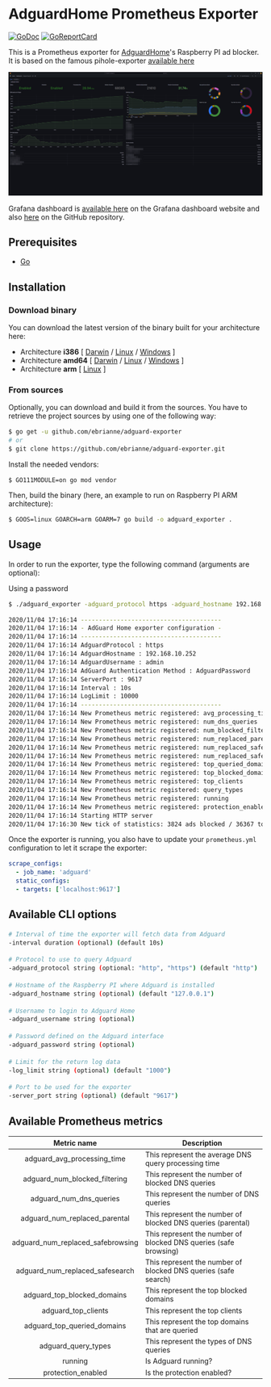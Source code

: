 # AdguardHome Prometheus Exporter

[![GoDoc](https://godoc.org/github.com/ebrianne/adguard-exporter?status.png)](https://godoc.org/github.com/ebrianne/adguard-exporter)
[![GoReportCard](https://goreportcard.com/badge/github.com/ebrianne/adguard-exporter)](https://goreportcard.com/report/github.com/ebrianne/adguard-exporter)

This is a Prometheus exporter for [AdguardHome](https://github.com/AdguardTeam/AdguardHome)'s Raspberry PI ad blocker.
It is based on the famous pihole-exporter [available here](https://github.com/eko/pihole-exporter/)

![Grafana dashboard](grafana/dashboard.png)

Grafana dashboard is [available here](https://grafana.com/dashboards/13330) on the Grafana dashboard website and also [here](raw/master/grafana/dashboard.json) on the GitHub repository.

## Prerequisites

- [Go](https://golang.org/doc/)

## Installation

### Download binary

You can download the latest version of the binary built for your architecture here:

- Architecture **i386** [
  [Darwin](https://github.com/ebrianne/adguard-exporter/releases/latest/download/adguard_exporter-darwin-386) /
  [Linux](https://github.com/ebrianne/adguard-exporter/releases/latest/download/adguard_exporter-linux-386) /
  [Windows](https://github.com/ebrianne/adguard-exporter/releases/latest/download/adguard_exporter-windows-386.exe)
  ]
- Architecture **amd64** [
  [Darwin](https://github.com/ebrianne/adguard-exporter/releases/latest/download/adguard_exporter-darwin-amd64) /
  [Linux](https://github.com/ebrianne/adguard-exporter/releases/latest/download/adguard_exporter-linux-amd64) /
  [Windows](https://github.com/ebrianne/adguard-exporter/releases/latest/download/adguard_exporter-windows-amd64.exe)
  ]
- Architecture **arm** [
  [Linux](https://github.com/ebrianne/adguard-exporter/releases/latest/download/adguard_exporter-linux-arm)
  ]

### From sources

Optionally, you can download and build it from the sources. You have to retrieve the project sources by using one of the following way:

```bash
$ go get -u github.com/ebrianne/adguard-exporter
# or
$ git clone https://github.com/ebrianne/adguard-exporter.git
```

Install the needed vendors:

```
$ GO111MODULE=on go mod vendor
```

Then, build the binary (here, an example to run on Raspberry PI ARM architecture):

```bash
$ GOOS=linux GOARCH=arm GOARM=7 go build -o adguard_exporter .
```

## Usage

In order to run the exporter, type the following command (arguments are optional):

Using a password

```bash
$ ./adguard_exporter -adguard_protocol https -adguard_hostname 192.168.10.252 -adguard_username admin -adguard_password qwerty -log_limit 10000
```

```bash
2020/11/04 17:16:14 ---------------------------------------
2020/11/04 17:16:14 - AdGuard Home exporter configuration -
2020/11/04 17:16:14 ---------------------------------------
2020/11/04 17:16:14 AdguardProtocol : https
2020/11/04 17:16:14 AdguardHostname : 192.168.10.252
2020/11/04 17:16:14 AdguardUsername : admin
2020/11/04 17:16:14 AdGuard Authentication Method : AdguardPassword
2020/11/04 17:16:14 ServerPort : 9617
2020/11/04 17:16:14 Interval : 10s
2020/11/04 17:16:14 LogLimit : 10000
2020/11/04 17:16:14 ---------------------------------------
2020/11/04 17:16:14 New Prometheus metric registered: avg_processing_time
2020/11/04 17:16:14 New Prometheus metric registered: num_dns_queries
2020/11/04 17:16:14 New Prometheus metric registered: num_blocked_filtering
2020/11/04 17:16:14 New Prometheus metric registered: num_replaced_parental
2020/11/04 17:16:14 New Prometheus metric registered: num_replaced_safebrowsing
2020/11/04 17:16:14 New Prometheus metric registered: num_replaced_safesearch
2020/11/04 17:16:14 New Prometheus metric registered: top_queried_domains
2020/11/04 17:16:14 New Prometheus metric registered: top_blocked_domains
2020/11/04 17:16:14 New Prometheus metric registered: top_clients
2020/11/04 17:16:14 New Prometheus metric registered: query_types
2020/11/04 17:16:14 New Prometheus metric registered: running
2020/11/04 17:16:14 New Prometheus metric registered: protection_enabled
2020/11/04 17:16:14 Starting HTTP server
2020/11/04 17:16:30 New tick of statistics: 3824 ads blocked / 36367 total DNS queries
```

Once the exporter is running, you also have to update your `prometheus.yml` configuration to let it scrape the exporter:

```yaml
scrape_configs:
  - job_name: 'adguard'
  static_configs:
  - targets: ['localhost:9617']
```

## Available CLI options

```bash
# Interval of time the exporter will fetch data from Adguard
-interval duration (optional) (default 10s)

# Protocol to use to query Adguard
-adguard_protocol string (optional: "http", "https") (default "http")

# Hostname of the Raspberry PI where Adguard is installed
-adguard_hostname string (optional) (default "127.0.0.1")

# Username to login to Adguard Home
-adguard_username string (optional)

# Password defined on the Adguard interface
-adguard_password string (optional)

# Limit for the return log data
-log_limit string (optional) (default "1000")

# Port to be used for the exporter
-server_port string (optional) (default "9617")
```

## Available Prometheus metrics

|            Metric name            | Description                                                      |
| :-------------------------------: | ---------------------------------------------------------------- |
|    adguard_avg_processing_time    | This represent the average DNS query processing time             |
|   adguard_num_blocked_filtering   | This represent the number of blocked DNS queries                 |
|      adguard_num_dns_queries      | This represent the number of DNS queries                         |
|   adguard_num_replaced_parental   | This represent the number of blocked DNS queries (parental)      |
| adguard_num_replaced_safebrowsing | This represent the number of blocked DNS queries (safe browsing) |
|  adguard_num_replaced_safesearch  | This represent the number of blocked DNS queries (safe search)   |
|    adguard_top_blocked_domains    | This represent the top blocked domains                           |
|        adguard_top_clients        | This represent the top clients                                   |
|    adguard_top_queried_domains    | This represent the top domains that are queried                  |
|        adguard_query_types        | This represent the types of DNS queries                          |
|              running              | Is Adguard running?                                              |
|        protection_enabled         | Is the protection enabled?                                       |
